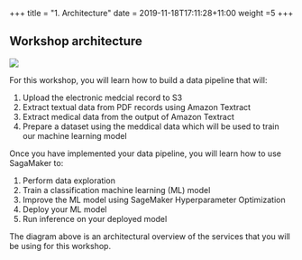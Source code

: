 +++
title = "1. Architecture"
date = 2019-11-18T17:11:28+11:00
weight =5
+++

## Workshop architecture
![](/images/module-medical-document-processing-and-classification/architecture.png)

For this workshop, you will learn how to build a data pipeline that will:
1. Upload the electronic medcial record to S3
2. Extract textual data from PDF records using Amazon Textract
3. Extract medical data from the output of Amazon Textract
4. Prepare a dataset using the meddical data which will be used to train our machine learning model

Once you have implemented your data pipeline, you will learn how to use SagaMaker to:
1. Perform data exploration
2. Train a classification machine learning (ML) model
3. Improve the ML model using SageMaker Hyperparameter Optimization
4. Deploy your ML model
5. Run inference on your deployed model

The diagram above is an architectural overview of the services that you will be using for this workshop.

